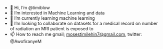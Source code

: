 - 👋 Hi, I’m @timiblow
- 👀 I’m interested in Machine Learning and data
- 🌱 I’m currently learning machine learning
- 💞️ I’m looking to collaborate on datasets for a medical record on number of radiation an MRI patient is exposed to
- 📫 How to reach me gmail; mosestimilehin7@gmail.com, twitter: @AwofiranyeM

<!---
timiblow/timiblow is a ✨ special ✨ repository because its `README.md` (this file) appears on your GitHub profile.
You can click the Preview link to take a look at your changes.
--->
